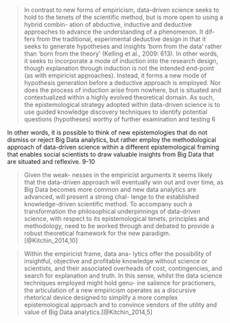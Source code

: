 
> In contrast to new forms of empiricism, data-driven science seeks to hold to the tenets of the scientific method, but is more open to using a hybrid combin- ation of abductive, inductive and deductive approaches to advance the understanding of a phenomenon. It dif- fers from the traditional, experimental deductive design in that it seeks to generate hypotheses and insights ‘born from the data’ rather than ‘born from the theory’ (Kelling et al., 2009: 613). In other words, it seeks to incorporate a mode of induction into the research design, though explanation through induction is not the intended end-point (as with empiricist approaches). Instead, it forms a new mode of hypothesis generation before a deductive approach is employed. Nor does the process of induction arise from nowhere, but is situated and contextualized within a highly evolved theoretical domain. As such, the epistemological strategy adopted within data-driven science is to use guided knowledge discovery techniques to identify potential questions (hypotheses) worthy of further examination and testing 6

In other words, it is possible to think of new epistemologies that do not dismiss or reject Big Data analytics, but rather employ the methodological approach of data-driven science within a different epistemological framing that enables social scientists to draw valuable insights from Big Data that are situated and reflexive. 9-10 

>Given the weak- nesses in the empiricist arguments it seems likely that the data-driven approach will eventually win out and over time, as Big Data becomes more common and new data analytics are advanced, will present a strong chal- lenge to the established knowledge-driven scientific method. To accompany such a transformation the philosophical underpinnings of data-driven science, with respect to its epistemological tenets, principles and methodology, need to be worked through and debated to provide a robust theoretical framework for the new paradigm. [@Kitchin_2014,10] 

>Within the empiricist frame, data ana- lytics offer the possibility of insightful, objective and profitable knowledge without science or scientists, and their associated overheads of cost, contingencies, and search for explanation and truth. In this sense, whilst the data science techniques employed might hold genu- ine salience for practioners, the articulation of a new empiricism operates as a discursive rhetorical device designed to simplify a more complex epistemological approach and to convince vendors of the utility and value of Big Data analytics.[@Kitchin_2014,5]
